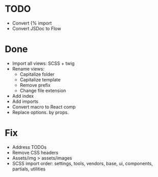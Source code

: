 # TODO

- Convert {% import
- Convert JSDoc to Flow

# Done

- Import all views: SCSS + twig
- Rename views:
  - Capitalize folder
  - Capitalize template
  - Remove prefix
  - Change file extension
- Add index
- Add imports
- Convert macro to React comp
- Replace options. by props.

# Fix

- Address TODOs
- Remove CSS headers
- Assets/img > assets/images
- SCSS import order: settings, tools, vendors, base, ui, components, partials, utilities
